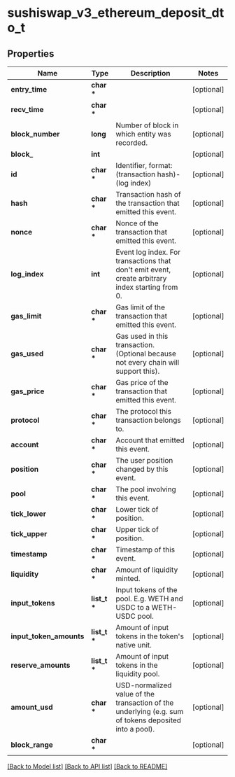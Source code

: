 # sushiswap_v3_ethereum_deposit_dto_t

## Properties
Name | Type | Description | Notes
------------ | ------------- | ------------- | -------------
**entry_time** | **char \*** |  | [optional] 
**recv_time** | **char \*** |  | [optional] 
**block_number** | **long** | Number of block in which entity was recorded. | [optional] 
**block_** | **int** |  | [optional] 
**id** | **char \*** | Identifier, format: (transaction hash)-(log index) | [optional] 
**hash** | **char \*** | Transaction hash of the transaction that emitted this event. | [optional] 
**nonce** | **char \*** | Nonce of the transaction that emitted this event. | [optional] 
**log_index** | **int** | Event log index. For transactions that don&#39;t emit event, create arbitrary index starting from 0. | [optional] 
**gas_limit** | **char \*** | Gas limit of the transaction that emitted this event. | [optional] 
**gas_used** | **char \*** | Gas used in this transaction. (Optional because not every chain will support this). | [optional] 
**gas_price** | **char \*** | Gas price of the transaction that emitted this event. | [optional] 
**protocol** | **char \*** | The protocol this transaction belongs to. | [optional] 
**account** | **char \*** | Account that emitted this event. | [optional] 
**position** | **char \*** | The user position changed by this event. | [optional] 
**pool** | **char \*** | The pool involving this event. | [optional] 
**tick_lower** | **char \*** | Lower tick of position. | [optional] 
**tick_upper** | **char \*** | Upper tick of position. | [optional] 
**timestamp** | **char \*** | Timestamp of this event. | [optional] 
**liquidity** | **char \*** | Amount of liquidity minted. | [optional] 
**input_tokens** | **list_t \*** | Input tokens of the pool. E.g. WETH and USDC to a WETH-USDC pool. | [optional] 
**input_token_amounts** | **list_t \*** | Amount of input tokens in the token&#39;s native unit. | [optional] 
**reserve_amounts** | **list_t \*** | Amount of input tokens in the liquidity pool. | [optional] 
**amount_usd** | **char \*** | USD-normalized value of the transaction of the underlying (e.g. sum of tokens deposited into a pool). | [optional] 
**block_range** | **char \*** |  | [optional] 

[[Back to Model list]](../README.md#documentation-for-models) [[Back to API list]](../README.md#documentation-for-api-endpoints) [[Back to README]](../README.md)


